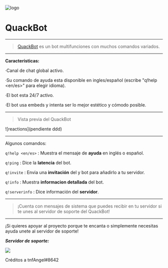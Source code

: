 ![logo](https://cdn.discordapp.com/attachments/820063810320203836/820063877495652392/1f986.png)
# QuackBot
-----------------

> [QuackBot]() es un bot multifunciones con muchos comandos variados. 

-----------------

**Caracteristicas:**

 ·Canal de chat global activo.
 
 ·Su comando de ayuda esta disponible en ingles/español (escribe "q!help <en/es>" para elegir idioma).
 
 ·El bot esta 24/7 activo.
 
 ·El bot usa embeds y intenta ser lo mejor estético y cómodo posible.
 
 -------------------
 > Vista previa del QuackBot
 
 ![reactions](pendiente ddd)
 
 -------------------
 
Algunos comandos: 

`q!help <en/es>`   :  Muestra el mensaje de **ayuda** en inglés o español.

`q!ping`             :  Dice la **latencia** del bot. 

`q!invite`           :  Envia una **invitación** del y bot para añadirlo a tu servidor. 

`q!info`          :  Muestra **informacion detallada** del bot.

`q!serverinfo`       :  Dice información del **servidor**.

 ------------------
 
 > ¡Cuenta con mensajes de sistema que puedes recibir en tu servidor si te unes al servidor de soporte del QuackBot!

 ------------------
 ¡Si quieres apoyar al proyecto porque te encanta o simplemente necesitas ayuda unete al servidor de soporte!
 
 **_Servidor de soporte:_**
  
 <a href="https://discord.gg/nava5ujfBQ"><img src="https://discordapp.com/api/guilds/820063325467312138/widget.png?style=banner2" /></a>

Créditos a tnfAngel#8642
